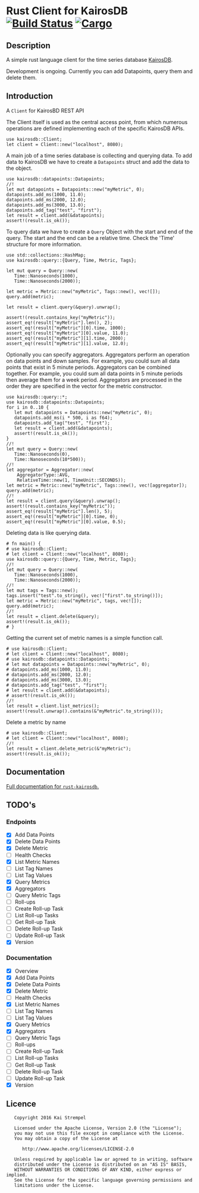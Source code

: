 # Rust Client for KairosDB &emsp; [![Build Status](https://api.travis-ci.org/kstrempel/rust-kairosdb.svg?branch=master)](https://travis-ci.org/kstrempel/rust-kairosdb) [![Cargo](https://img.shields.io/crates/v/kairosdb.svg)](https://crates.io/crates/kairosdb)

## Description

A simple rust language client for the time series database [KairosDB](http://kairosdb.github.io/).

Development is ongoing. Currently you can add Datapoints, query them and delete them.

## Introduction

A `Client` for KairosBD REST API

The Client itself is used as the central access point, from which
numerous operations are defined implementing each of the specific
KairosDB APIs.

```
use kairosdb::Client;
let client = Client::new("localhost", 8080);
```

A main job of a time series database is collecting and querying data.
To add data to KairosDB we have to create a `Datapoints` struct and add
the data to the object.

```
use kairosdb::datapoints::Datapoints;
//!
let mut datapoints = Datapoints::new("myMetric", 0);
datapoints.add_ms(1000, 11.0);
datapoints.add_ms(2000, 12.0);
datapoints.add_ms(3000, 13.0);
datapoints.add_tag("test", "first");
let result = client.add(&datapoints);
assert!(result.is_ok());
```

To query data we have to create a `Query` Object with the start and end
of the query. The start and the end can be a relative time. Check the
'Time' structure for more information.

```
use std::collections::HashMap;
use kairosdb::query::{Query, Time, Metric, Tags};

let mut query = Query::new(
   Time::Nanoseconds(1000),
   Time::Nanoseconds(2000));

let metric = Metric::new("myMetric", Tags::new(), vec![]);
query.add(metric);

let result = client.query(&query).unwrap();

assert!(result.contains_key("myMetric"));
assert_eq!(result["myMetric"].len(), 2);
assert_eq!(result["myMetric"][0].time, 1000);
assert_eq!(result["myMetric"][0].value, 11.0);
assert_eq!(result["myMetric"][1].time, 2000);
assert_eq!(result["myMetric"][1].value, 12.0);
```

Optionally you can specify aggregators. Aggregators perform an operation on data
points and down samples. For example, you could sum all data points that exist in 5 minute periods.
Aggregators can be combined together. For example, you could sum all data points in 5 minute
periods then average them for a week period.
Aggregators are processed in the order they are specified in the vector for the metric constructor.

```
use kairosdb::query::*;
use kairosdb::datapoints::Datapoints;
for i in 0..10 {
   let mut datapoints = Datapoints::new("myMetric", 0);
   datapoints.add_ms(i * 500, i as f64);
   datapoints.add_tag("test", "first");
   let result = client.add(&datapoints);
   assert!(result.is_ok());
}
//!
let mut query = Query::new(
   Time::Nanoseconds(0),
   Time::Nanoseconds(10*500));
//!
let aggregator = Aggregator::new(
    AggregatorType::AVG,
    RelativeTime::new(1, TimeUnit::SECONDS));
let metric = Metric::new("myMetric", Tags::new(), vec![aggregator]);
query.add(metric);
//!
let result = client.query(&query).unwrap();
assert!(result.contains_key("myMetric"));
assert_eq!(result["myMetric"].len(), 5);
assert_eq!(result["myMetric"][0].time, 0);
assert_eq!(result["myMetric"][0].value, 0.5);
```

Deleting data is like querying data.

```
# fn main() {
# use kairosdb::Client;
# let client = Client::new("localhost", 8080);
use kairosdb::query::{Query, Time, Metric, Tags};
//!
let mut query = Query::new(
   Time::Nanoseconds(1000),
   Time::Nanoseconds(2000));
//!
let mut tags = Tags::new();
tags.insert("test".to_string(), vec!["first".to_string()]);
let metric = Metric::new("myMetric", tags, vec![]);
query.add(metric);
//!
let result = client.delete(&query);
assert!(result.is_ok());
# }
```

Getting the current set of metric names is a simple
function call.

```
# use kairosdb::Client;
# let client = Client::new("localhost", 8080);
# use kairosdb::datapoints::Datapoints;
# let mut datapoints = Datapoints::new("myMetric", 0);
# datapoints.add_ms(1000, 11.0);
# datapoints.add_ms(2000, 12.0);
# datapoints.add_ms(3000, 13.0);
# datapoints.add_tag("test", "first");
# let result = client.add(&datapoints);
# assert!(result.is_ok());
//!
let result = client.list_metrics();
assert!(result.unwrap().contains(&"myMetric".to_string()));
```

Delete a metric by name

```
# use kairosdb::Client;
# let client = Client::new("localhost", 8080);
//!
let result = client.delete_metric(&"myMetric");
assert!(result.is_ok());
```


## Documentation

[Full documentation for `rust-kairosdb`.](https://kstrempel.github.io/rust-kairosdb/kairosdb/index.html)

## TODO's

### Endpoints

- [x] Add Data Points
- [x] Delete Data Points
- [x] Delete Metric
- [ ] Health Checks
- [x] List Metric Names
- [ ] List Tag Names
- [ ] List Tag Values
- [x] Query Metrics
- [x] Aggregators
- [ ] Query Metric Tags
- [ ] Roll-ups
- [ ] Create Roll-up Task
- [ ] List Roll-up Tasks
- [ ] Get Roll-up Task
- [ ] Delete Roll-up Task
- [ ] Update Roll-up Task
- [x] Version

### Documentation

- [x] Overview
- [x] Add Data Points
- [x] Delete Data Points
- [x] Delete Metric
- [ ] Health Checks
- [x] List Metric Names
- [ ] List Tag Names
- [ ] List Tag Values
- [x] Query Metrics
- [x] Aggregators
- [ ] Query Metric Tags
- [ ] Roll-ups
- [ ] Create Roll-up Task
- [ ] List Roll-up Tasks
- [ ] Get Roll-up Task
- [ ] Delete Roll-up Task
- [ ] Update Roll-up Task
- [x] Version

## Licence

```
   Copyright 2016 Kai Strempel

   Licensed under the Apache License, Version 2.0 (the "License");
   you may not use this file except in compliance with the License.
   You may obtain a copy of the License at

      http://www.apache.org/licenses/LICENSE-2.0

   Unless required by applicable law or agreed to in writing, software
   distributed under the License is distributed on an "AS IS" BASIS,
   WITHOUT WARRANTIES OR CONDITIONS OF ANY KIND, either express or implied.
   See the License for the specific language governing permissions and
   limitations under the License.
```
